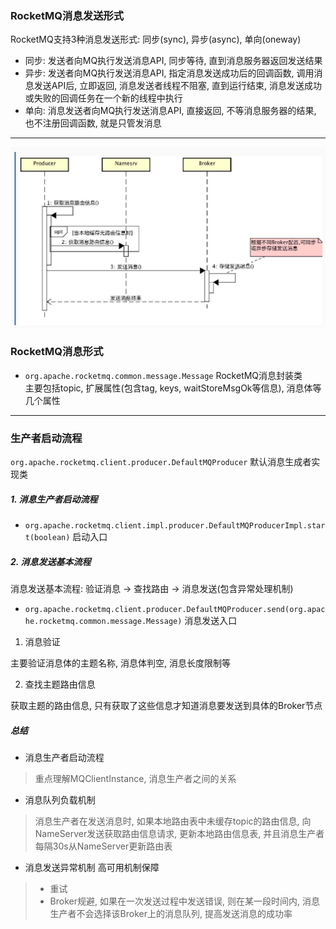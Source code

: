 
### RocketMQ消息发送形式

RocketMQ支持3种消息发送形式: 同步(sync), 异步(async), 单向(oneway)

- 同步: 发送者向MQ执行发送消息API, 同步等待, 直到消息服务器返回发送结果
- 异步: 发送者向MQ执行发送消息API, 指定消息发送成功后的回调函数, 调用消息发送API后,
  立即返回, 消息发送者线程不阻塞, 直到运行结束,
  消息发送成功或失败的回调任务在一个新的线程中执行
- 单向: 消息发送者向MQ执行发送消息API, 直接返回, 不等消息服务器的结果,
  也不注册回调函数, 就是只管发消息
---

![消息发送与接收时序图](picture/消息发送与接收时序图.png)


### RocketMQ消息形式

- `org.apache.rocketmq.common.message.Message` RocketMQ消息封装类  
  主要包括topic, 扩展属性(包含tag, keys, waitStoreMsgOk等信息), 消息体等几个属性

---
### 生产者启动流程

`org.apache.rocketmq.client.producer.DefaultMQProducer` 默认消息生成者实现类

##### 1.  消息生产者启动流程

- `org.apache.rocketmq.client.impl.producer.DefaultMQProducerImpl.start(boolean)`
  启动入口

##### 2. 消息发送基本流程
消息发送基本流程: 验证消息 -> 查找路由 -> 消息发送(包含异常处理机制)

- `org.apache.rocketmq.client.producer.DefaultMQProducer.send(org.apache.rocketmq.common.message.Message)`
  消息发送入口

1. 消息验证

主要验证消息体的主题名称, 消息体判空, 消息长度限制等

2. 查找主题路由信息

获取主题的路由信息, 只有获取了这些信息才知道消息要发送到具体的Broker节点


##### 总结
- 消息生产者启动流程
> 重点理解MQClientInstance, 消息生产者之间的关系

- 消息队列负载机制
> 消息生产者在发送消息时, 如果本地路由表中未缓存topic的路由信息,
> 向NameServer发送获取路由信息请求, 更新本地路由信息表,
> 并且消息生产者每隔30s从NameServer更新路由表

- 消息发送异常机制 高可用机制保障
>- 重试
> - Broker规避, 如果在一次发送过程中发送错误, 则在某一段时间内,
>   消息生产者不会选择该Broker上的消息队列, 提高发送消息的成功率







